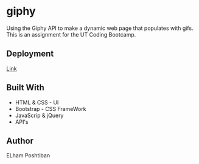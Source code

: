 # giphy
Using the Giphy API to make a dynamic web page that populates with gifs. This is an assignment for the UT Coding Bootcamp.

## Deployment

  [Link](https://elhamposhtiban.github.io/giphy/) 

 ## Built With

* HTML & CSS - UI
* Bootstrap - CSS FrameWork
* JavaScrip & jQuery 
* API's

 ## Author

 ELham Poshtiban